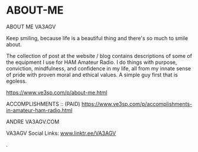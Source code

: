 # ABOUT-ME
ABOUT ME  VA3AGV

Keep smiling, because life is a beautiful thing and there's so much to smile about.

The collection of post at the website / blog contains descriptions of some of the equipment I use for HAM Amateur Radio. I do things with purpose, conviction, mindfulness, and confidence in my life, all from my innate sense of pride with proven moral and ethical values. A simple guy first that is egoless.

https://www.ve3sp.com/p/about-me.html

ACCOMPLISHMENTS :: (PAID) https://www.ve3sp.com/p/accomplishments-in-amateur-ham-radio.html




ANDRE VA3AGV.COM

VA3AGV Social Links: www.linktr.ee/VA3AGV

.
